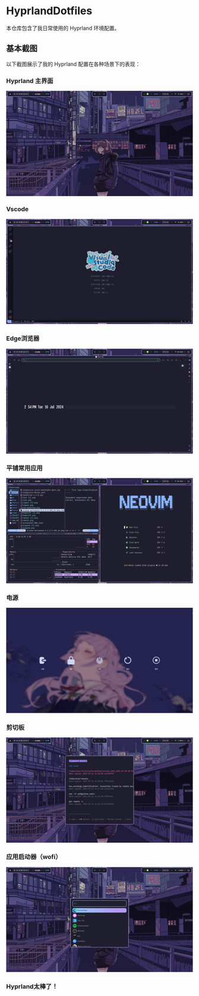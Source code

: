 # HyprlandDotfiles
本仓库包含了我日常使用的 Hyprland 环境配置。
## 基本截图
以下截图展示了我的 Hyprland 配置在各种场景下的表现：
### Hyprland 主界面
![Hyprland基本样式](assets/screen_shot_2024-07-16-14-53-57.png)
### Vscode
![vscode](assets/screen_shot_2024-07-16-14-54-16.png)
### Edge浏览器
![edge](assets/screen_shot_2024-07-16-14-54-51.png)
### 平铺常用应用
![apps](assets/screen_shot_2024-07-16-14-56-19.png)
### 电源
![powermenus](assets/screen_shot_2024-07-16-14-56-40.png)
### 剪切板
![clipse](assets/screen_shot_2024-07-16-14-57-26.png)
### 应用启动器（wofi）
![wofi](assets/screen_shot_2024-07-16-14-57-38.png)

### Hyprland太棒了！
